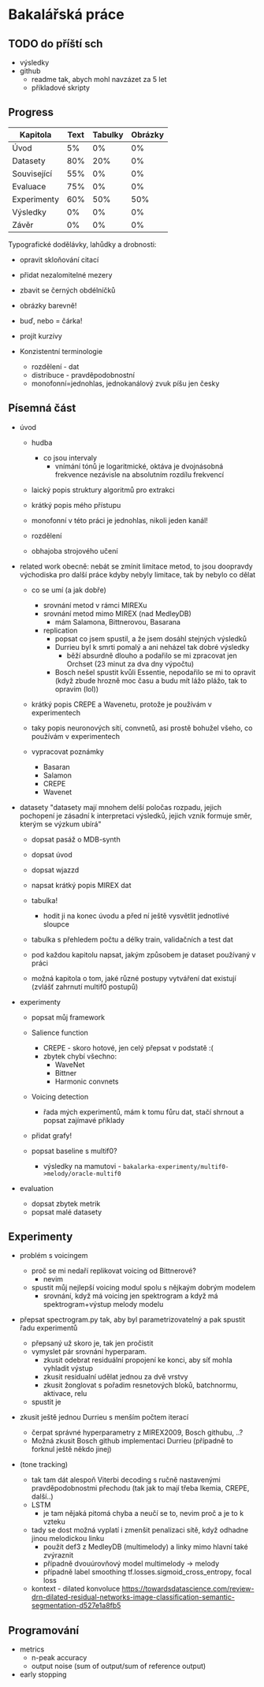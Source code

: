 # Bakalářská práce

## TODO do příští sch
- výsledky
- github
    - readme tak, abych mohl navzázet za 5 let
    - příkladové skripty

## Progress

| Kapitola    | Text | Tabulky | Obrázky |
| ----------- | ---- | ------- | ------- |
| Úvod        | 5%   | 0%      | 0%      |
| Datasety    | 80%  | 20%      | 0%      |
| Související | 55%  | 0%      | 0%      |
| Evaluace    | 75%  | 0%      | 0%      |
| Experimenty | 60%  | 50%     | 50%     |
| Výsledky    | 0%   | 0%      | 0%      |
| Závěr       | 0%   | 0%      | 0%      |

Typografické dodělávky, lahůdky a drobnosti:
- opravit skloňování citací
- přidat nezalomitelné mezery
- zbavit se černých obdélníčků

- obrázky barevně!

- buď, nebo = čárka!
- projít kurzívy

- Konzistentní terminologie
    - rozdělení - dat
    - distribuce - pravděpodobnostní
    - monofonní=jednohlas, jednokanálový zvuk píšu jen česky

## Písemná část


- úvod
    - hudba
        - co jsou intervaly
            - vnímání tónů je logaritmické, oktáva je dvojnásobná frekvence nezávisle na absolutním rozdílu frekvencí
    - laický popis struktury algoritmů pro extrakci
    - krátký popis mého přístupu

    - monofonní v této práci je jednohlas, nikoli jeden kanál!
    - rozdělení 

    - obhajoba strojového učení

- related work
obecně: nebát se zmínit limitace metod, to jsou doopravdy východiska pro další práce
kdyby nebyly limitace, tak by nebylo co dělat

    - co se umí (a jak dobře)
        - srovnání metod v rámci MIREXu
        - srovnání metod mimo MIREX (nad MedleyDB)
            - mám Salamona, Bittnerovou, Basarana
        - replication
            - popsat co jsem spustil, a že jsem dosáhl stejných výsledků
            - Durrieu byl k smrti pomalý a ani neházel tak dobré výsledky
                - běží absurdně dlouho a podařilo se mi zpracovat jen Orchset (23 minut za dva dny výpočtu)
            - Bosch nešel spustit kvůli Essentie, nepodařilo se mi to opravit (když zbude hrozně moc času a budu mít lážo plážo, tak to opravim (lol))

    - krátký popis CREPE a Wavenetu, protože je používám v experimentech
    - taky popis neuronových sítí, convnetů, asi prostě bohužel všeho, co používám v experimentech

    - vypracovat poznámky
        - Basaran
        - Salamon
        - CREPE
        - Wavenet

- datasety
    "datasety mají mnohem delší poločas rozpadu, jejich pochopení je zásadní k interpretaci výsledků, jejich vznik formuje směr, kterým se výzkum ubírá"

    - dopsat pasáž o MDB-synth
    - dopsat úvod
    - dopsat wjazzd
    - napsat krátký popis MIREX dat
    - tabulka!
        - hodit ji na konec úvodu a před ní ještě vysvětlit jednotlivé sloupce
    - tabulka s přehledem počtu a délky train, validačních a test dat

    - pod každou kapitolu napsat, jakým způsobem je dataset používaný v práci

    - možná kapitola o tom, jaké různé postupy vytváření dat existují (zvlášť zahrnutí multif0 postupů)

- experimenty
    - popsat můj framework
    - Salience function
        - CREPE - skoro hotové, jen celý přepsat v podstatě :(
        - zbytek chybí všechno:
            - WaveNet
            - Bittner
            - Harmonic convnets
    - Voicing detection
        - řada mých experimentů, mám k tomu fůru dat, stačí shrnout a popsat zajímavé příklady
    - přidat grafy!

    - popsat baseline s multif0?
        - výsledky na mamutovi - `bakalarka-experimenty/multif0->melody/oracle-multif0`

- evaluation
    - dopsat zbytek metrik
    - popsat malé datasety

## Experimenty

- problém s voicingem
    - proč se mi nedaří replikovat voicing od Bittnerové?
        - nevim
    - spustit můj nejlepší voicing modul spolu s nějkaým dobrým modelem
        - srovnání, když má voicing jen spektrogram a když má spektrogram+výstup melody modelu

- přepsat spectrogram.py tak, aby byl parametrizovatelný a pak spustit řadu experimentů
    - přepsaný už skoro je, tak jen pročistit
    - vymyslet pár srovnání hyperparam.
        - zkusit odebrat residuální propojení ke konci, aby síť mohla vyhladit výstup
        - zkusit residualní udělat jednou za dvě vrstvy
        - zkusit žonglovat s pořadim resnetových bloků, batchnormu, aktivace, relu
    - spustit je

- zkusit ještě jednou Durrieu s menším počtem iterací
    - čerpat správné hyperparametry z MIREX2009, Bosch githubu, ..?
    - Možná zkusit Bosch github implementaci Durrieu (případně to forknul ještě někdo jinej)

- (tone tracking)
    - tak tam dát alespoň Viterbi decoding s ručně nastavenými pravděpodobnostmi přechodu (tak jak to mají třeba Ikemia, CREPE, další..)
    - LSTM
        - je tam nějaká pitomá chyba a neučí se to, nevim proč a je to k vzteku
    - tady se dost možná vyplatí i zmenšit penalizaci sítě, když odhadne jinou melodickou linku
        - použít def3 z MedleyDB (multimelody) a linky mimo hlavní také zvýraznit
        - případně dvouúrovňový model multimelody -> melody
        - případně label smoothing tf.losses.sigmoid_cross_entropy, focal loss
    - kontext - dilated konvoluce https://towardsdatascience.com/review-drn-dilated-residual-networks-image-classification-semantic-segmentation-d527e1a8fb5

## Programování

- metrics
    - n-peak accuracy
    - output noise (sum of output/sum of reference output)
- early stopping

